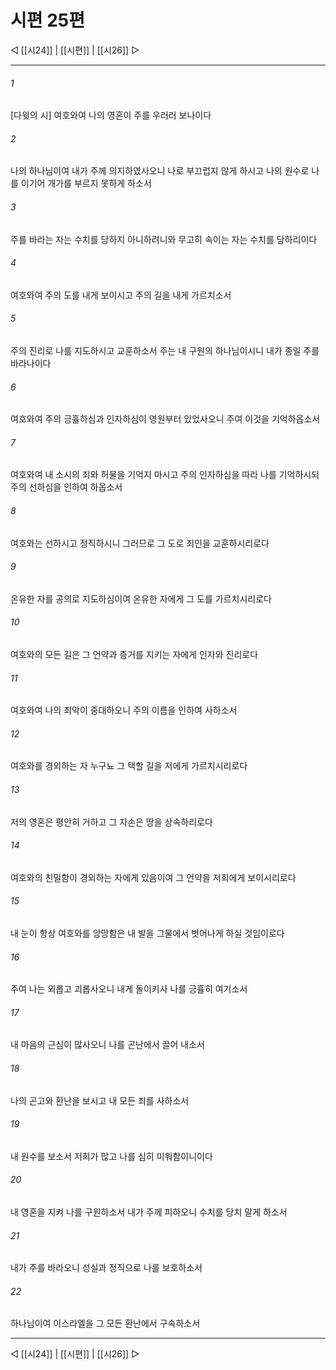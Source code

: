 ﻿# 시편 25편

◁ [[시24]] | [[시편]] | [[시26]] ▷
***

###### 1
[다윗의 시] 여호와여 나의 영혼이 주를 우러러 보나이다

###### 2
나의 하나님이여 내가 주께 의지하였사오니 나로 부끄럽지 않게 하시고 나의 원수로 나를 이기어 개가를 부르지 못하게 하소서

###### 3
주를 바라는 자는 수치를 당하지 아니하려니와 무고히 속이는 자는 수치를 당하리이다

###### 4
여호와여 주의 도를 내게 보이시고 주의 길을 내게 가르치소서

###### 5
주의 진리로 나를 지도하시고 교훈하소서 주는 내 구원의 하나님이시니 내가 종일 주를 바라나이다

###### 6
여호와여 주의 긍휼하심과 인자하심이 영원부터 있었사오니 주여 이것을 기억하옵소서

###### 7
여호와여 내 소시의 죄와 허물을 기억지 마시고 주의 인자하심을 따라 나를 기억하시되 주의 선하심을 인하여 하옵소서

###### 8
여호와는 선하시고 정직하시니 그러므로 그 도로 죄인을 교훈하시리로다

###### 9
온유한 자를 공의로 지도하심이여 온유한 자에게 그 도를 가르치시리로다

###### 10
여호와의 모든 길은 그 언약과 증거를 지키는 자에게 인자와 진리로다

###### 11
여호와여 나의 죄악이 중대하오니 주의 이름을 인하여 사하소서

###### 12
여호와를 경외하는 자 누구뇨 그 택할 길을 저에게 가르치시리로다

###### 13
저의 영혼은 평안히 거하고 그 자손은 땅을 상속하리로다

###### 14
여호와의 친밀함이 경외하는 자에게 있음이여 그 언약을 저희에게 보이시리로다

###### 15
내 눈이 항상 여호와를 앙망함은 내 발을 그물에서 벗어나게 하실 것임이로다

###### 16
주여 나는 외롭고 괴롭사오니 내게 돌이키사 나를 긍휼히 여기소서

###### 17
내 마음의 근심이 많사오니 나를 곤난에서 끌어 내소서

###### 18
나의 곤고와 환난을 보시고 내 모든 죄를 사하소서

###### 19
내 원수를 보소서 저희가 많고 나를 심히 미워함이니이다

###### 20
내 영혼을 지켜 나를 구원하소서 내가 주께 피하오니 수치를 당치 말게 하소서

###### 21
내가 주를 바라오니 성실과 정직으로 나를 보호하소서

###### 22
하나님이여 이스라엘을 그 모든 환난에서 구속하소서


***
◁ [[시24]] | [[시편]] | [[시26]] ▷
